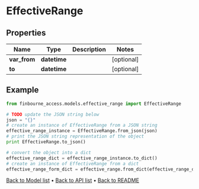 # EffectiveRange


## Properties
Name | Type | Description | Notes
------------ | ------------- | ------------- | -------------
**var_from** | **datetime** |  | [optional] 
**to** | **datetime** |  | [optional] 

## Example

```python
from finbourne_access.models.effective_range import EffectiveRange

# TODO update the JSON string below
json = "{}"
# create an instance of EffectiveRange from a JSON string
effective_range_instance = EffectiveRange.from_json(json)
# print the JSON string representation of the object
print EffectiveRange.to_json()

# convert the object into a dict
effective_range_dict = effective_range_instance.to_dict()
# create an instance of EffectiveRange from a dict
effective_range_form_dict = effective_range.from_dict(effective_range_dict)
```
[Back to Model list](../README.md#documentation-for-models) &#8226; [Back to API list](../README.md#documentation-for-api-endpoints) &#8226; [Back to README](../README.md)


